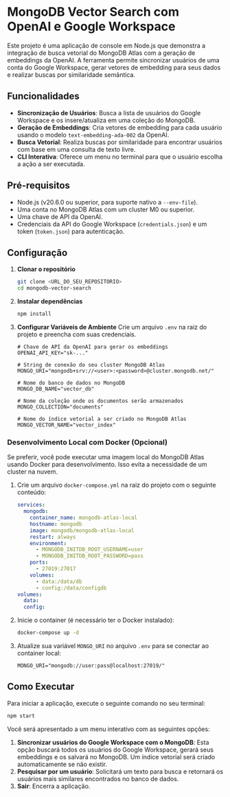 # MongoDB Vector Search com OpenAI e Google Workspace

Este projeto é uma aplicação de console em Node.js que demonstra a integração de busca vetorial do MongoDB Atlas com a geração de embeddings da OpenAI. A ferramenta permite sincronizar usuários de uma conta do Google Workspace, gerar vetores de embedding para seus dados e realizar buscas por similaridade semântica.

## Funcionalidades

-   **Sincronização de Usuários**: Busca a lista de usuários do Google Workspace e os insere/atualiza em uma coleção do MongoDB.
-   **Geração de Embeddings**: Cria vetores de embedding para cada usuário usando o modelo `text-embedding-ada-002` da OpenAI.
-   **Busca Vetorial**: Realiza buscas por similaridade para encontrar usuários com base em uma consulta de texto livre.
-   **CLI Interativa**: Oferece um menu no terminal para que o usuário escolha a ação a ser executada.

## Pré-requisitos

-   Node.js (v20.6.0 ou superior, para suporte nativo a `--env-file`).
-   Uma conta no MongoDB Atlas com um cluster M0 ou superior.
-   Uma chave de API da OpenAI.
-   Credenciais da API do Google Workspace (`credentials.json`) e um token (`token.json`) para autenticação.

## Configuração

1.  **Clonar o repositório**
    ```bash
    git clone <URL_DO_SEU_REPOSITORIO>
    cd mongodb-vector-search
    ```

2.  **Instalar dependências**
    ```bash
    npm install
    ```

3.  **Configurar Variáveis de Ambiente**
    Crie um arquivo `.env` na raiz do projeto e preencha com suas credenciais.

    ```env
    # Chave de API da OpenAI para gerar os embeddings
    OPENAI_API_KEY="sk-..."

    # String de conexão do seu cluster MongoDB Atlas
    MONGO_URI="mongodb+srv://<user>:<password>@cluster.mongodb.net/"

    # Nome do banco de dados no MongoDB
    MONGO_DB_NAME="vector_db"

    # Nome da coleção onde os documentos serão armazenados
    MONGO_COLLECTION="documents"

    # Nome do índice vetorial a ser criado no MongoDB Atlas
    MONGO_VECTOR_NAME="vector_index"
    ```

### Desenvolvimento Local com Docker (Opcional)

Se preferir, você pode executar uma imagem local do MongoDB Atlas usando Docker para desenvolvimento. Isso evita a necessidade de um cluster na nuvem.

1.  Crie um arquivo `docker-compose.yml` na raiz do projeto com o seguinte conteúdo:

    ```yaml
    services:
      mongodb:
        container_name: mongodb-atlas-local
        hostname: mongodb
        image: mongodb/mongodb-atlas-local
        restart: always
        environment:
          - MONGODB_INITDB_ROOT_USERNAME=user
          - MONGODB_INITDB_ROOT_PASSWORD=pass
        ports:
          - 27019:27017
        volumes:
          - data:/data/db
          - config:/data/configdb
    volumes:
      data:
      config:
    ```

2.  Inicie o container (é necessário ter o Docker instalado):

    ```bash
    docker-compose up -d
    ```

3.  Atualize sua variável `MONGO_URI` no arquivo `.env` para se conectar ao container local:

    ```env
    MONGO_URI="mongodb://user:pass@localhost:27019/"
    ```

## Como Executar

Para iniciar a aplicação, execute o seguinte comando no seu terminal:

```bash
npm start
```

Você será apresentado a um menu interativo com as seguintes opções:

1.  **Sincronizar usuários do Google Workspace com o MongoDB**: Esta opção buscará todos os usuários do Google Workspace, gerará seus embeddings e os salvará no MongoDB. Um índice vetorial será criado automaticamente se não existir.
2.  **Pesquisar por um usuário**: Solicitará um texto para busca e retornará os usuários mais similares encontrados no banco de dados.
3.  **Sair**: Encerra a aplicação.